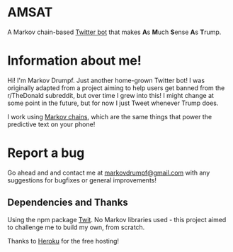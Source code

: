 # AMSAT
A Markov chain-based [Twitter bot](https://twitter.com/DrumpfMarkov) that makes **A**s **M**uch **S**ense **A**s **T**rump.

# Information about me!
Hi! I'm Markov Drumpf. Just another home-grown Twitter bot! I was originally adapted from a project aiming to help users get
banned from the r/TheDonald subreddit, but over time I grew into this! I might change at some point in the future, but for now
I just Tweet whenever Trump does.

I work using [Markov chains](https://en.wikipedia.org/wiki/Markov_chain), which are the same things that power the predictive
text on your phone!

# Report a bug
Go ahead and and contact me at markovdrumpf@gmail.com with any suggestions for bugfixes or general improvements!

## Dependencies and Thanks
Using the npm package [Twit](https://www.npmjs.com/package/twit).
No Markov libraries used - this project aimed to challenge me to build my own, from scratch.

Thanks to [Heroku](https://www.heroku.com/) for the free hosting!
